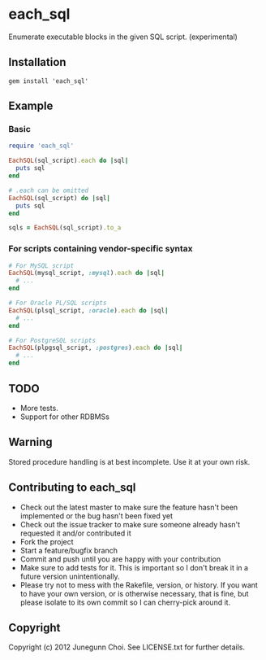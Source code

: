 each_sql
========

Enumerate executable blocks in the given SQL script. (experimental)

Installation
------------
```
gem install 'each_sql'
```

Example
-------
### Basic
```ruby
require 'each_sql'

EachSQL(sql_script).each do |sql|
  puts sql
end

# .each can be omitted
EachSQL(sql_script) do |sql|
  puts sql
end

sqls = EachSQL(sql_script).to_a
```

### For scripts containing vendor-specific syntax
```ruby
# For MySQL script
EachSQL(mysql_script, :mysql).each do |sql|
  # ...
end

# For Oracle PL/SQL scripts
EachSQL(plsql_script, :oracle).each do |sql|
  # ...
end

# For PostgreSQL scripts
EachSQL(plpgsql_script, :postgres).each do |sql|
  # ...
end
```

TODO
----
- More tests.
- Support for other RDBMSs

Warning
-------
Stored procedure handling is at best incomplete. Use it at your own risk.

Contributing to each_sql
------------------------
 
* Check out the latest master to make sure the feature hasn't been implemented or the bug hasn't been fixed yet
* Check out the issue tracker to make sure someone already hasn't requested it and/or contributed it
* Fork the project
* Start a feature/bugfix branch
* Commit and push until you are happy with your contribution
* Make sure to add tests for it. This is important so I don't break it in a future version unintentionally.
* Please try not to mess with the Rakefile, version, or history. If you want to have your own version, or is otherwise necessary, that is fine, but please isolate to its own commit so I can cherry-pick around it.

Copyright
---------

Copyright (c) 2012 Junegunn Choi. See LICENSE.txt for
further details.

